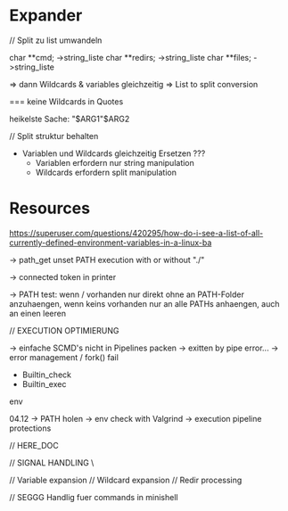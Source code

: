 

# Expander

// Split zu list umwandeln

char	**cmd; 		->string_liste
char	**redirs;	->string_liste
char	**files;	->string_liste

=> dann Wildcards & variables gleichzeitig
=> List to split conversion


=== keine Wildcards in Quotes

heikelste Sache:
"$ARG1"$ARG2

// Split struktur behalten

- Variablen und Wildcards gleichzeitig Ersetzen ???
	- Variablen erfordern nur string manipulation
	- Wildcards erfordern split manipulation


# Resources

https://superuser.com/questions/420295/how-do-i-see-a-list-of-all-currently-defined-environment-variables-in-a-linux-ba


-> path_get unset PATH execution with or without "./"

-> connected token in printer

-> PATH test: wenn / vorhanden nur direkt ohne an PATH-Folder anzuhaengen, wenn keins vorhanden nur an alle PATHs anhaengen, auch an einen leeren







// EXECUTION OPTIMIERUNG

-> einfache SCMD's nicht in Pipelines packen
-> exitten by pipe error...
-> error management / fork() fail
+ Builtin_check
+ Builtin_exec


env


04.12
-> PATH holen
-> env check with Valgrind
-> execution pipeline protections






// HERE_DOC

// SIGNAL HANDLING \

// Variable expansion
// Wildcard expansion
// Redir processing



// SEGGG Handlig fuer commands in minishell

